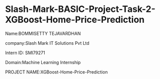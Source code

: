 # Slash-Mark-BASIC-Project-Task-2-XGBoost-Home-Price-Prediction
Name:BOMMISETTY TEJAVARDHAN

company:Slash Mark IT Solutions Pvt Ltd

Intern ID: SMI79271

Domain:Machine Learning Internship

PROJECT NAME:XGBoost-Home-Price-Prediction
